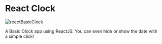 # React Clock

![reactBasicClock](https://user-images.githubusercontent.com/58882791/71478750-39f5f280-2817-11ea-81c2-bed70babcdd3.png)

A Basic Clock app using ReactJS.
You can even hide or show the date with a simple click!
